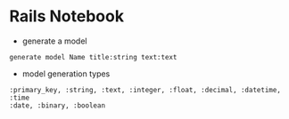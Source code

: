 # Rails Notebook

- generate a model
```
generate model Name title:string text:text

```

- model generation types
```
:primary_key, :string, :text, :integer, :float, :decimal, :datetime, :time
:date, :binary, :boolean

```
